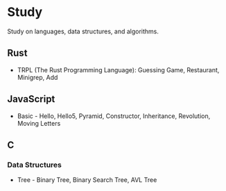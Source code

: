 # Study
Study on languages, data structures, and algorithms.

## Rust
- TRPL (The Rust Programming Language): Guessing Game, Restaurant, Minigrep, Add

## JavaScript
- Basic - Hello, Hello5, Pyramid, Constructor, Inheritance, Revolution, Moving Letters

## C
### Data Structures
- Tree - Binary Tree, Binary Search Tree, AVL Tree
